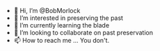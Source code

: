 - 👋 Hi, I’m @BobMorlock
- 👀 I’m interested in preserving the past
- 🌱 I’m currently learning the blade
- 💞️ I’m looking to collaborate on past preservation
- 📫 How to reach me ... You don't.
